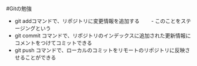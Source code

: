#Gitの勉強
- git addコマンドで、リポジトリに変更情報を追加する
　　- このことをステージングという
- git commit コマンドで、リポジトリのインデックスに追加された更新情報にコメントをつけてコミットできる
- git push コマンドで、ローカルのコミットをリモートのリポジトリに反映させることができる
